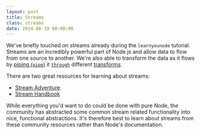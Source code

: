 ```yaml
---
layout: post
title: Streams
class: streams
date: 2014-06-19 00:00:00
---
```


We've briefly touched on streams already during the `learnyounode` tutorial.
Streams are an incredibly powerful part of Node.js and allow data to flow from
one source to another. We're also able to transform the data as it flows by
[piping (`pipe`)][node-pipe] it [`through`][through2] different
[transforms][node-tansform].

There are two great resources for learning about streams:

 - [Stream Adventure][stream-adventure]
 - [Stream Handbook][stream-handbook]

While everything you'd want to do could be done with pure Node, the community
has abstracted some common stream related functionality into nice, functional
abstractions. It's therefore best to learn about streams from these community
resources rather than Node's documentation.


[node-pipe]: http://nodejs.org/api/stream.html#stream_readable_pipe_destination_options
[through2]: https://github.com/rvagg/through2
[node-tansform]: http://nodejs.org/api/stream.html#stream_class_stream_transform
[stream-adventure]: http://nodeschool.io/#stream-adventure
[stream-handbook]: https://github.com/substack/stream-handbook
